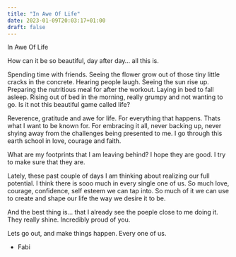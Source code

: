 ```yaml
---
title: "In Awe Of Life"
date: 2023-01-09T20:03:17+01:00
draft: false
---
```


In Awe Of Life 

How can it be so beautiful, day after day… all this is. 

Spending time with friends. Seeing the flower grow out of those tiny little cracks in the concrete. Hearing people laugh. Seeing the sun rise up. Preparing the nutritious meal for after the workout. Laying in bed to fall asleep. Rising out of bed in the morning, really grumpy and not wanting to go. Is it not this beautiful game called life? 

Reverence, gratitude and awe for life. For everything that happens. Thats what I want to be known for. For embracing it all, never backing up, never shying away from the challenges being presented to me. I go through this earth school in love, courage and faith. 

What are my footprints that I am leaving behind? I hope they are good. I try to make sure that they are. 

Lately, these past couple of days I am thinking about realizing our full potential. I think there is sooo much in every single one of us. So much love, courage, confidence, self esteem we can tap into. So much of it we can use to create and shape our life the way we desire it to be. 

And the best thing is... that I already see the poeple close to me doing it. They really shine. Incredibly proud of you. 

Lets go out, and make things happen. Every one of us. 

- Fabi

